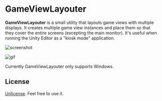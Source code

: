 GameViewLayouter
================

**GameViewLayouter** is a small utility that layouts game views with multiple
displays. It creates multiple game view instances and place them so that they
cover the entire screens (excepting the main monitor). It's useful when running
the Unity Editor as a "kiosk mode" application.

![screenshot](http://i.imgur.com/K4oajh7.png)

![gif](http://i.imgur.com/gpFY30y.gif)

Currently GameViewLayouter only supports Windows.

License
-------

[Unlicense](http://unlicense.org/). Feel free to use it.
